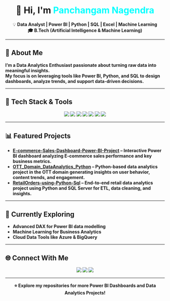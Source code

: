 <!-- Profile Header -->
<h1 align="center">👋 Hi, I'm <span style="color:#00FFFF;">Panchangam Nagendra</span></h1>

<p align="center">
💡 <b>Data Analyst | Power BI | Python | SQL | Excel | Machine Learning</br>
🎓 <b>B.Tech (Artificial Intelligence & Machine Learning)</b><b>
</p>

---

## 🚀 About Me  
I’m a **Data Analytics Enthusiast** passionate about turning raw data into meaningful insights.  
My focus is on leveraging tools like **Power BI**, **Python**, and **SQL** to design dashboards, analyze trends, and support data-driven decisions.  

---

## 🧰 Tech Stack & Tools  

<p align="center">
  <img src="https://img.shields.io/badge/Power%20BI-F2C811?style=for-the-badge&logo=powerbi&logoColor=black"/>
  <img src="https://img.shields.io/badge/Python-3776AB?style=for-the-badge&logo=python&logoColor=white"/>
  <img src="https://img.shields.io/badge/SQL-025E8C?style=for-the-badge&logo=postgresql&logoColor=white"/>
  <img src="https://img.shields.io/badge/Excel-217346?style=for-the-badge&logo=microsoftexcel&logoColor=white"/>
  <img src="https://img.shields.io/badge/Tableau-E97627?style=for-the-badge&logo=tableau&logoColor=white"/>
  <img src="https://img.shields.io/badge/Pandas-150458?style=for-the-badge&logo=pandas&logoColor=white"/>
  <img src="https://img.shields.io/badge/NumPy-013243?style=for-the-badge&logo=numpy&logoColor=white"/>
</p>

---

## 📊 Featured Projects  

- **[E-commerce-Sales-Dashboard-Power-BI-Project](https://github.com/Panchangam-Nagendra/E-commerce-Sales-Dashboard-Power-BI-Project)** – Interactive Power BI dashboard analyzing E-commerce sales performance and key business metrics.  
- **[OTT_Domain_DataAnalytics_Python](https://github.com/Panchangam-Nagendra/OTT_Domain_DataAnalytics_Python)** – Python-based data analytics project in the OTT domain generating insights on user behavior, content trends, and engagement.  
- **[RetailOrders-using-Python-Sql](https://github.com/Panchangam-Nagendra/RetailOrders-using-Python-Sql)** – End-to-end retail data analytics project using Python and SQL Server for ETL, data cleaning, and insights.

---

## 🌱 Currently Exploring  
- Advanced **DAX** for Power BI data modelling  
- **Machine Learning for Business Analytics**  
- **Cloud Data Tools** like Azure & BigQuery  

---

## 🌐 Connect With Me  

<p align="center">
  <a href="https://www.linkedin.com/in/panchangam-nagendra/"><img src="https://img.shields.io/badge/LinkedIn-0A66C2?style=for-the-badge&logo=linkedin&logoColor=white"/></a>
  <a href="mailto:panchangamnagendra@gmail.com"><img src="https://img.shields.io/badge/Email-D14836?style=for-the-badge&logo=gmail&logoColor=white"/></a>
  <a href="https://github.com/Panchangam-Nagendra"><img src="https://img.shields.io/badge/GitHub-000000?style=for-the-badge&logo=github&logoColor=white"/></a>
</p>

---



<p align="center">
⭐ <b>Explore my repositories</b> for more <b>Power BI Dashboards</b> and <b>Data Analytics Projects</b>!
</p>
